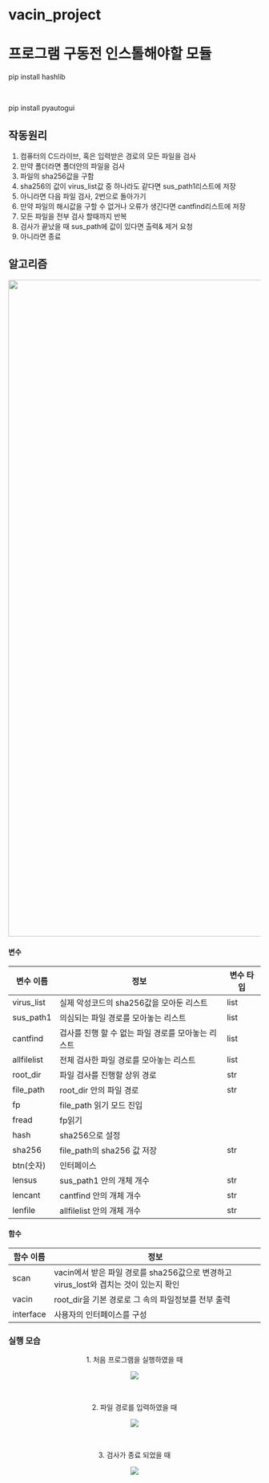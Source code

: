 # vacin_project

# 프로그램 구동전 인스톨해야할 모듈
<p>pip install hashlib</p>
<br>
<p>pip install pyautogui</p>


## 작동원리

1. 컴퓨터의 C드라이브, 혹은 입력받은 경로의 모든 파일을 검사
2. 만약 폴더라면 폴더안의 파일을 검사
3. 파일의 sha256값을 구함
4. sha256의 값이 virus_list값 중 하나라도 같다면 sus_path1리스트에 저장
5. 아니라면 다음 파일 검사, 2번으로 돌아가기
6. 만약 파일의 해시값을 구할 수 없거나 오류가 생긴다면 cantfind리스트에 저장
7. 모든 파일을 전부 검사 할때까지 반복
8. 검사가 끝났을 때 sus_path에 값이 있다면 출력& 제거 요청
9. 아니라면 종료

## 알고리즘
<p align="center"><img src = "https://user-images.githubusercontent.com/73373959/201302202-25555509-0bca-4c17-a211-349b15673b1d.svg" width ="800" height="1308.6"/></p>

#### 변수

변수 이름| 정보|변수 타입
---| ---| ---|
virus_list | 실제 악성코드의 sha256값을 모아둔 리스트|list
sus_path1 | 의심되는 파일 경로를 모아놓는 리스트|list
cantfind | 검사를 진행 할 수 없는 파일 경로를 모아놓는 리스트|list
allfilelist | 전체 검사한 파일 경로를 모아놓는 리스트|list
root_dir | 파일 검사를 진행할 상위 경로|str
file_path | root_dir 안의 파일 경로|str
fp | file_path 읽기 모드 진입|
fread | fp읽기|
hash | sha256으로 설정|
sha256 | file_path의 sha256 값 저장|str
btn(숫자)| 인터페이스|
lensus | sus_path1 안의 개체 개수|str
lencant | cantfind 안의 개체 개수|str
lenfile | allfilelist 안의 개체 개수|str

#### 함수
함수 이름 | 정보
---|---|
scan| vacin에서 받은 파일 경로를 sha256값으로 변경하고 virus_lost와 겹치는 것이 있는지 확인
vacin|root_dir을 기본 경로로 그 속의 파일정보를 전부 출력
interface| 사용자의 인터페이스를 구성



### 실행 모습
<p align="center">1. 처음 프로그램을 실행하였을 때</p>
<p align="center"><img src = "https://user-images.githubusercontent.com/73373959/200122738-a1c7bdcb-d05c-4eef-b86c-a488f60269bc.png"/></p>
<br>
<p align="center">2. 파일 경로를 입력하였을 때</p>
<p align="center"><img src = "https://user-images.githubusercontent.com/73373959/200122735-847ea9a2-1691-4a36-b301-044c38ac8e04.png"/></p>
<br>
<p align="center">3. 검사가 종료 되었을 때</p>
<p align="center"><img src = "https://user-images.githubusercontent.com/73373959/200122737-f2486fb9-1494-4d30-beb6-d67559a1742b.png"/></p>
